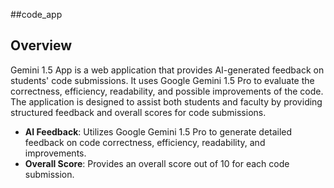 ##code_app
## Overview
Gemini 1.5 App is a web application that provides AI-generated feedback on students' code submissions. It uses Google Gemini 1.5 Pro to evaluate the correctness, efficiency, readability, and possible improvements of the code. The application is designed to assist both students and faculty by providing structured feedback and overall scores for code submissions.
- **AI Feedback**: Utilizes Google Gemini 1.5 Pro to generate detailed feedback on code correctness, efficiency, readability, and improvements.
- **Overall Score**: Provides an overall score out of 10 for each code submission.
